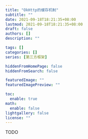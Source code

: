 ```yaml
---
title: "OkHttp的缓存机制"
subtitle: ""
date: 2021-09-18T18:21:35+08:00
lastmod: 2021-09-18T18:21:35+08:00
draft: false
authors: []
description: ""

tags: []
categories: []
series: [第三方框架]

hiddenFromHomePage: false
hiddenFromSearch: false

featuredImage: ""
featuredImagePreview: ""

toc:
  enable: true
math:
  enable: false
lightgallery: false
license: ""
---
```


<!--more-->

TODO
